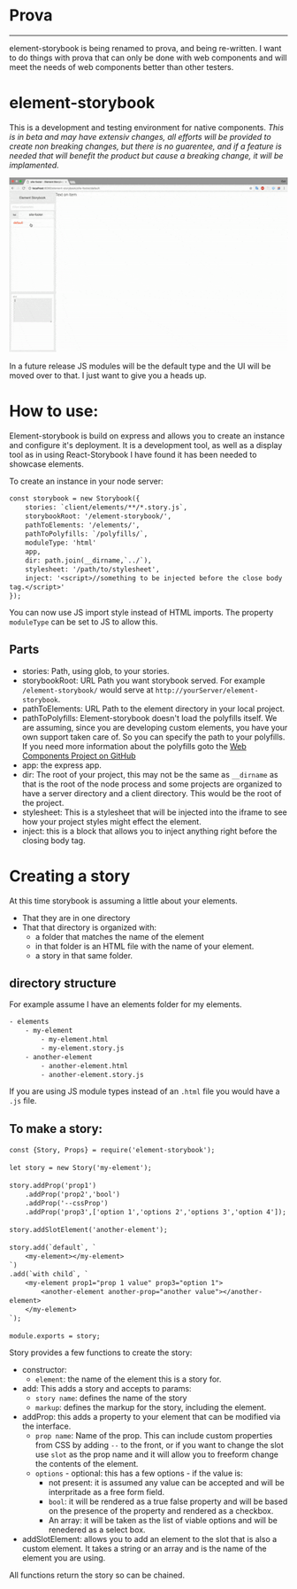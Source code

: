 # Prova
------------------------
element-storybook is being renamed to prova, and being re-written. I want to do things with prova that can only be done with web components and will meet the needs of web components better than other testers.

# element-storybook
This is a development and testing environment for native components.
_This is in beta and may have extensiv changes, all efforts will be provided to create non breaking changes, but there is no guarentee, and if a feature is needed that will benefit the product but cause a breaking change, it will be implamented._

![Storybook screen](https://github.com/LuceStudio/element-storybook/blob/master/element-storybook.gif?raw=true)

In a future release JS modules will be the default type and the UI will be moved over to that. I just want to give you a heads up.

# How to use:
Element-storybook is build on express and allows you to create an instance and configure it's deployment. It is a development tool, as well as a display tool as in using React-Storybook I have found it has been needed to showcase elements.

To create an instance in your node server:
```
const storybook = new Storybook({
    stories: `client/elements/**/*.story.js`,
    storybookRoot: '/element-storybook/',
    pathToElements: '/elements/',
    pathToPolyfills: `/polyfills/`,
    moduleType: 'html'
    app,
    dir: path.join(__dirname,`../`),
    stylesheet: '/path/to/stylesheet',
    inject: '<script>//something to be injected before the close body tag.</script>'
});
```
You can now use JS import style instead of HTML imports. The property `moduleType` can be set to JS to allow this.

## Parts

- stories: Path, using glob, to your stories.
- storybookRoot: URL Path you want storybook served. For example `/element-storybook/` would serve at `http://yourServer/element-storybook`.
- pathToElements: URL Path to the element directory in your local project.
- pathToPolyfills: Element-storybook doesn't load the polyfills itself. We are assuming, since you are developing custom elements, you have your own support taken care of. So you can specify the path to your polyfills. If you need more information about the polyfills goto the [Web Components Project on GitHub](https://github.com/webcomponents/webcomponentsjs)
- app: the express app.
- dir: The root of your project, this may not be the same as `__dirname` as that is the root of the node process and some projects are organized to have a server directory and a client directory. This would be the root of the project.
- stylesheet: This is a stylesheet that will be injected into the iframe to see how your project styles might effect the element.
- inject: this is a block that allows you to inject anything right before the closing body tag.


# Creating a story
At this time storybook is assuming a little about your elements.

- That they are in one directory
- That that directory is organized with:
    - a folder that matches the name of the element
    - in that folder is an HTML file with the name of your element.
    - a story in that same folder.

## directory structure
For example assume I have an elements folder for my elements.
```
- elements
    - my-element
        - my-element.html
        - my-element.story.js
    - another-element
        - another-element.html
        - another-element.story.js
```

If you are using JS module types instead of an `.html` file you would have a `.js` file.

## To make a story:
```
const {Story, Props} = require('element-storybook');

let story = new Story('my-element');

story.addProp('prop1')
    .addProp('prop2','bool')
    .addProp('--cssProp')
    .addProp('prop3',['option 1','options 2','options 3','option 4']);

story.addSlotElement('another-element');

story.add(`default`, `
    <my-element></my-element>
`)
.add(`with child`, `
    <my-element prop1="prop 1 value" prop3="option 1">
        <another-element another-prop="another value"></another-element>
    </my-element>
`);

module.exports = story;
```

Story provides a few functions to create the story:

- constructor:
    - `element`: the name of the element this is a story for.
- add: This adds a story and accepts to params:
    - `story name`: defines the name of the story
    - `markup`: defines the markup for the story, including the element.
- addProp: this adds a property to your element that can be modified via the interface.
    - `prop name`: Name of the prop. This can include custom properties from CSS by adding `--` to the front, or if you want to change the slot use `slot` as the prop name and it will allow you to freeform change the contents of the element.
    - `options` - optional: this has a few options - if the value is:
        - not present: it is assumed any value can be accepted and will be interpritade as a free form field.
        - `bool`: it will be rendered as a true false property and will be based on the presence of the property and rendered as a checkbox.
        - An array: it will be taken as the list of viable options and will be renedered as a select box.
- addSlotElement: allows you to add an element to the slot that is also a custom element. It takes a string or an array and is the name of the element you are using.

All functions return the story so can be chained.
